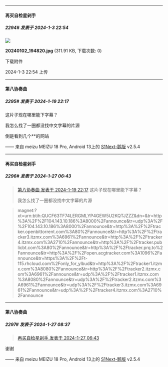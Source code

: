 
*****

####  再买自检星剁手  
##### 2294#       发表于 2024-1-3 22:54

<img src="https://img.saraba1st.com/forum/202401/03/225444kwsjy6se96j6ztat.jpg" referrerpolicy="no-referrer">

<strong>20240102_194820.jpg</strong> (311.91 KB, 下载次数: 0)

下载附件

2024-1-3 22:54 上传

*****

####  第八协奏曲  
##### 2295#       发表于 2024-1-19 22:17

这片子现在哪里能下字幕？

我怎么找了一圈都没找中文字幕的片源

倒是看到几个**的网站

—— 来自 meizu MEIZU 18 Pro, Android 13上的 [S1Next-鹅版](https://github.com/ykrank/S1-Next/releases) v2.5.4

*****

####  再买自检星剁手  
##### 2296#       发表于 2024-1-27 06:43

<blockquote><a href="httphttps://bbs.saraba1st.com/2b/forum.php?mod=redirect&amp;goto=findpost&amp;pid=63706587&amp;ptid=1860817" target="_blank">第八协奏曲 发表于 2024-1-19 22:17</a>
这片子现在哪里能下字幕？

我怎么找了一圈都没找中文字幕的片源</blockquote><blockquote>magnet:?xt=urn:btih:QUCF63TF74LERGMLYP4GEW5U2KQTJZZZ&amp;dn=&amp;tr=http%3A%2F%2F104.143.10.186%3A8000%2Fannounce&amp;tr=udp%3A%2F%2F104.143.10.186%3A8000%2Fannounce&amp;tr=http%3A%2F%2Ftracker.openbittorrent.com%3A80%2Fannounce&amp;tr=http%3A%2F%2Ftracker3.itzmx.com%3A6961%2Fannounce&amp;tr=http%3A%2F%2Ftracker4.itzmx.com%3A2710%2Fannounce&amp;tr=http%3A%2F%2Ftracker.publicbt.com%3A80%2Fannounce&amp;tr=http%3A%2F%2Ftracker.prq.to%2Fannounce&amp;tr=http%3A%2F%2Fopen.acgtracker.com%3A1096%2Fannounce&amp;tr=https%3A%2F%2Ft-115.rhcloud.com%2Fonly_for_ylbud&amp;tr=http%3A%2F%2Ftracker1.itzmx.com%3A8080%2Fannounce&amp;tr=http%3A%2F%2Ftracker2.itzmx.com%3A6961%2Fannounce&amp;tr=udp%3A%2F%2Ftracker1.itzmx.com%3A8080%2Fannounce&amp;tr=udp%3A%2F%2Ftracker2.itzmx.com%3A6961%2Fannounce&amp;tr=udp%3A%2F%2Ftracker3.itzmx.com%3A6961%2Fannounce&amp;tr=udp%3A%2F%2Ftracker4.itzmx.com%3A2710%2Fannounce</blockquote>


*****

####  第八协奏曲  
##### 2297#       发表于 2024-1-27 08:37

<blockquote><a href="httphttps://bbs.saraba1st.com/2b/forum.php?mod=redirect&amp;goto=findpost&amp;pid=63791486&amp;ptid=1860817" target="_blank">再买自检星剁手 发表于 2024-1-27 06:43</a></blockquote>
谢谢

—— 来自 meizu MEIZU 18 Pro, Android 13上的 [S1Next-鹅版](https://github.com/ykrank/S1-Next/releases) v2.5.4

